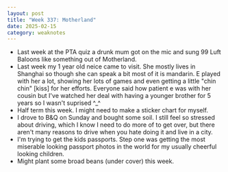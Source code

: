 ```yaml
---
layout: post
title: "Week 337: Motherland"
date: 2025-02-15
category: weaknotes
---
```

* Last week at the PTA quiz a drunk mum got on the mic and sung 99 Luft Baloons like something out of Motherland.
* Last week my 1 year old neice came to visit. She mostly lives in Shanghai so though she can speak a bit most of it is mandarin. E played with her a lot, showing her lots of games and even getting a little "chin chin" [kiss] for her efforts. Everyone said how patient e was with her cousin but I've watched her deal with having a younger brother for 5 years so I wasn't suprised ^_^
* Half term this week. I might need to make a sticker chart for myself.
* I drove to B&Q on Sunday and bought some soil. I still feel so stressed about driving, which I know I need to do more of to get over, but there aren't many reasons to drive when you hate doing it and live in a city.
* I'm trying to get the kids passports. Step one was getting the most miserable looking passport photos in the world for my usually cheerful looking children.
* Might plant some broad beans (under cover) this week.

